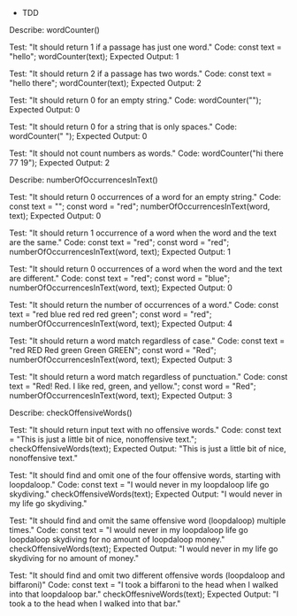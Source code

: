 * TDD

Describe: wordCounter()

Test: "It should return 1 if a passage has just one word."
Code:
const text = "hello";
wordCounter(text);
Expected Output: 1

Test: "It should return 2 if a passage has two words."
Code:
const text = "hello there";
wordCounter(text);
Expected Output: 2

Test: "It should return 0 for an empty string."
Code: wordCounter("");
Expected Output: 0

Test: "It should return 0 for a string that is only spaces."
Code: wordCounter("            ");
Expected Output: 0

Test: "It should not count numbers as words."
Code: wordCounter("hi there 77 19");
Expected Output: 2

Describe: numberOfOccurrencesInText()

Test: "It should return 0 occurrences of a word for an empty string."
Code:
const text = "";
const word = "red";
numberOfOccurrencesInText(word, text);
Expected Output: 0

Test: "It should return 1 occurrence of a word when the word and the text are the same."
Code:
const text = "red";
const word = "red";
numberOfOccurrencesInText(word, text);
Expected Output: 1

Test: "It should return 0 occurrences of a word when the word and the text are different."
Code:
const text = "red";
const word = "blue";
numberOfOccurrencesInText(word, text);
Expected Output: 0

Test: "It should return the number of occurrences of a word."
Code:
const text = "red blue red red red green";
const word = "red";
numberOfOccurrencesInText(word, text);
Expected Output: 4

Test: "It should return a word match regardless of case."
Code:
const text = "red RED Red green Green GREEN";
const word = "Red";
numberOfOccurrencesInText(word, text);
Expected Output: 3

Test: "It should return a word match regardless of punctuation."
Code:
const text = "Red! Red. I like red, green, and yellow.";
const word = "Red";
numberOfOccurrencesInText(word, text);
Expected Output: 3

Describe: checkOffensiveWords()

Test: "It should return input text with no offensive words."
Code:
const text = "This is just a little bit of nice, nonoffensive text.";
checkOffensiveWords(text);
Expected Output: "This is just a little bit of nice, nonoffensive text."

Test: "It should find and omit one of the four offensive words, starting with loopdaloop."
Code:
const text = "I would never in my loopdaloop life go skydiving."
checkOffensiveWords(text);
Expected Output: "I would never in my life go skydiving."

Test: "It should find and omit the same offensive word (loopdaloop) multiple times."
Code:
const text = "I would never in my loopdaloop life go loopdaloop skydiving for no amount of loopdaloop money."
checkOffensiveWords(text);
Expected Output: "I would never in my life go skydiving for no amount of money."

Test: "It should find and omit two different offensive words (loopdaloop and biffaroni)"
Code:
const text = "I took a biffaroni to the head when I walked into that loopdaloop bar."
checkOffesniveWords(text);
Expected Output: "I took a to the head when I walked into that bar."